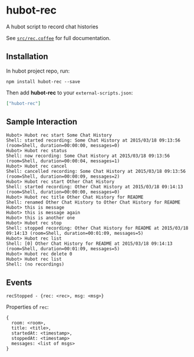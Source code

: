 # hubot-rec

A hubot script to record chat histories

See [`src/rec.coffee`](src/rec.coffee) for full documentation.

## Installation

In hubot project repo, run:

`npm install hubot-rec --save`

Then add **hubot-rec** to your `external-scripts.json`:

```json
["hubot-rec"]
```

## Sample Interaction

```
Hubot> Hubot rec start Some Chat History
Shell: started recording: Some Chat History at 2015/03/18 09:13:56 (room=Shell, duration=00:00:00, messages=0)
Hubot> Hubot rec status
Shell: now recording: Some Chat History at 2015/03/18 09:13:56 (room=Shell, duration=00:00:04, messages=1)
Hubot> Hubot rec cancel
Shell: cancelled recording: Some Chat History at 2015/03/18 09:13:56 (room=Shell, duration=00:00:09, messages=2)
Hubot> Hubot rec start Other Chat History
Shell: started recording: Other Chat History at 2015/03/18 09:14:13 (room=Shell, duration=00:00:00, messages=0)
Hubot> Hubot rec title Other Chat History for README
Shell: renamed Other Chat History to Other Chat History for README
Hubot> this is message
Hubot> this is message again
Hubot> this is another one
Hubot> Hubot rec stop
Shell: stopped recording: Other Chat History for README at 2015/03/18 09:14:13 (room=Shell, duration=00:01:09, messages=5)
Hubot> Hubot rec list
Shell: [0] Other Chat History for README at 2015/03/18 09:14:13 (room=Shell, duration=00:01:09, messages=5)
Hubot> Hubot rec delete 0
Hubot> Hubot rec list
Shell: (no recordings)
```

## Events

```
recStopped - {rec: <rec>, msg: <msg>}
```

Properties of `rec`:

```
{
  room: <room>,
  title: <title>,
  startedAt: <timestamp>,
  stoppedAt: <timestamp>
  messages: <list of msgs>
}
```
